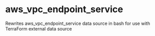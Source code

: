 # aws_vpc_endpoint_service
Rewrites aws_vpc_endpoint_service data source in bash for use with TerraForm external data source
